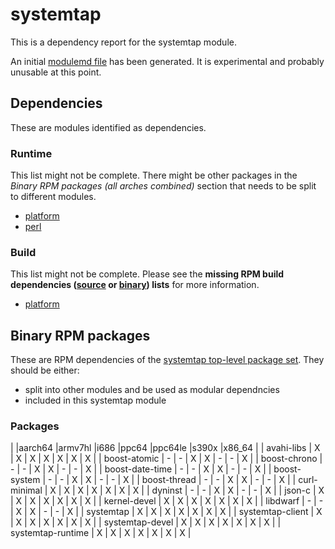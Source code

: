 # systemtap
This is a dependency report for the systemtap module.

An initial [modulemd file](systemtap.yaml) has been generated. It is experimental and probably unusable at this point.
## Dependencies
These are modules identified as dependencies.
### Runtime
This list might not be complete. There might be other packages in the *Binary RPM packages (all arches combined)* section that needs to be split to different modules.
* [platform](../platform)
* [perl](../perl)
### Build
This list might not be complete.
Please see the **missing RPM build dependencies ([source](all/buildtime-source-packages-short.txt) or [binary](all/buildtime-binary-packages-short.txt)) lists** for more information.
* [platform](../platform)
## Binary RPM packages
These are RPM dependencies of the [systemtap top-level package set](systemtap.csv). They should be either:
* split into other modules and be used as modular dependncies
* included in this systemtap module
### Packages
| |aarch64 |armv7hl |i686 |ppc64 |ppc64le |s390x |x86_64 |
| avahi-libs | X | X | X | X | X | X | X |
| boost-atomic | - | - | X | X | - | - | X |
| boost-chrono | - | - | X | X | - | - | X |
| boost-date-time | - | - | X | X | - | - | X |
| boost-system | - | - | X | X | - | - | X |
| boost-thread | - | - | X | X | - | - | X |
| curl-minimal | X | X | X | X | X | X | X |
| dyninst | - | - | X | X | - | - | X |
| json-c | X | X | X | X | X | X | X |
| kernel-devel | X | X | X | X | X | X | X |
| libdwarf | - | - | X | X | - | - | X |
| systemtap | X | X | X | X | X | X | X |
| systemtap-client | X | X | X | X | X | X | X |
| systemtap-devel | X | X | X | X | X | X | X |
| systemtap-runtime | X | X | X | X | X | X | X |
